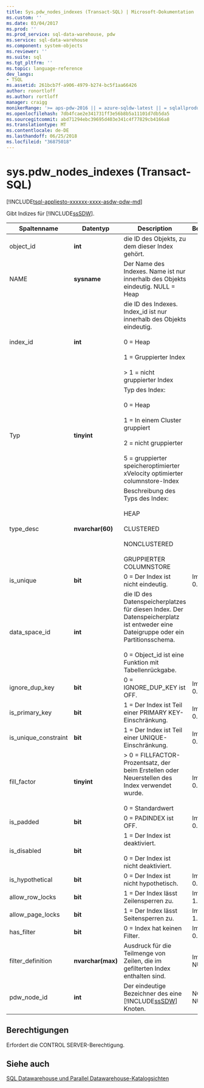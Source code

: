 ```yaml
---
title: Sys.pdw_nodes_indexes (Transact-SQL) | Microsoft-Dokumentation
ms.custom: ''
ms.date: 03/04/2017
ms.prod: ''
ms.prod_service: sql-data-warehouse, pdw
ms.service: sql-data-warehouse
ms.component: system-objects
ms.reviewer: ''
ms.suite: sql
ms.tgt_pltfrm: ''
ms.topic: language-reference
dev_langs:
- TSQL
ms.assetid: 261bcb7f-a906-4979-b274-bc5f1aa66426
author: ronortloff
ms.author: rortloff
manager: craigg
monikerRange: '>= aps-pdw-2016 || = azure-sqldw-latest || = sqlallproducts-allversions'
ms.openlocfilehash: 7db4fcae2e341731ff3e56b8b5a11101d7db5da5
ms.sourcegitcommit: abd71294ebc39695d403e341c4f77829cb4166a8
ms.translationtype: MT
ms.contentlocale: de-DE
ms.lasthandoff: 06/25/2018
ms.locfileid: "36875018"
---
```

# <a name="syspdwnodesindexes-transact-sql"></a>sys.pdw_nodes_indexes (Transact-SQL)
[!INCLUDE[tsql-appliesto-xxxxxx-xxxx-asdw-pdw-md](../../includes/tsql-appliesto-xxxxxx-xxxx-asdw-pdw-md.md)]

  Gibt Indizes für [!INCLUDE[ssSDW](../../includes/sssdw-md.md)].  
  
|Spaltenname|Datentyp|Description|Bereich|  
|-----------------|---------------|-----------------|-----------|  
|object_id|**int**|die ID des Objekts, zu dem dieser Index gehört.||  
|NAME|**sysname**|Der Name des Indexes. Name ist nur innerhalb des Objekts eindeutig. NULL = Heap||  
|index_id|**int**|die ID des Indexes. Index_id ist nur innerhalb des Objekts eindeutig.<br /><br /> 0 = Heap<br /><br /> 1 = Gruppierter Index<br /><br /> > 1 = nicht gruppierter Index||  
|Typ|**tinyint**|Typ des Index:<br /><br /> 0 = Heap<br /><br /> 1 = In einem Cluster gruppiert<br /><br /> 2 = nicht gruppierter<br /><br /> 5 = gruppierter speicheroptimierter xVelocity optimierter columnstore-Index|  
|type_desc|**nvarchar(60)**|Beschreibung des Typs des Index:<br /><br /> HEAP<br /><br /> CLUSTERED<br /><br /> NONCLUSTERED<br /><br /> GRUPPIERTER COLUMNSTORE||  
|is_unique|**bit**|0 = Der Index ist nicht eindeutig.|Immer 0.|  
|data_space_id|**int**|die ID des Datenspeicherplatzes für diesen Index. Der Datenspeicherplatz ist entweder eine Dateigruppe oder ein Partitionsschema.<br /><br /> 0 = Object_id ist eine Funktion mit Tabellenrückgabe.||  
|ignore_dup_key|**bit**|0 = IGNORE_DUP_KEY ist OFF.|Immer 0.|  
|is_primary_key|**bit**|1 = Der Index ist Teil einer PRIMARY KEY-Einschränkung.|Immer 0.|  
|is_unique_constraint|**bit**|1 = Der Index ist Teil einer UNIQUE-Einschränkung.|Immer 0.|  
|fill_factor|**tinyint**|> 0 = FILLFACTOR-Prozentsatz, der beim Erstellen oder Neuerstellen des Index verwendet wurde.<br /><br /> 0 = Standardwert|Immer 0.|  
|is_padded|**bit**|0 = PADINDEX ist OFF.|Immer 0.|  
|is_disabled|**bit**|1 = Der Index ist deaktiviert.<br /><br /> 0 = Der Index ist nicht deaktiviert.||  
|is_hypothetical|**bit**|0 = Der Index ist nicht hypothetisch.|Immer 0.|  
|allow_row_locks|**bit**|1 = Der Index lässt Zeilensperren zu.|Immer 1.|  
|allow_page_locks|**bit**|1 = Der Index lässt Seitensperren zu.|Immer 1.|  
|has_filter|**bit**|0 = Index hat keinen Filter.|Immer 0.|  
|filter_definition|**nvarchar(max)**|Ausdruck für die Teilmenge von Zeilen, die im gefilterten Index enthalten sind.|Immer NULL.|  
|pdw_node_id|**int**|Der eindeutige Bezeichner des eine [!INCLUDE[ssSDW](../../includes/sssdw-md.md)] Knoten.|NOT NULL|  
  
## <a name="permissions"></a>Berechtigungen  
 Erfordert die CONTROL SERVER-Berechtigung.  
  
## <a name="see-also"></a>Siehe auch  
 [SQL Datawarehouse und Parallel Datawarehouse-Katalogsichten](../../relational-databases/system-catalog-views/sql-data-warehouse-and-parallel-data-warehouse-catalog-views.md)  
  
  

